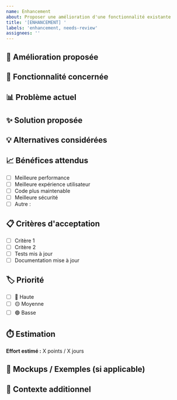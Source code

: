 ```yaml
---
name: Enhancement
about: Proposer une amélioration d'une fonctionnalité existante
title: '[ENHANCEMENT] '
labels: 'enhancement, needs-review'
assignees: ''
---
```


## 🚀 Amélioration proposée

<!-- Description claire et concise de l'amélioration souhaitée -->

## 🎯 Fonctionnalité concernée

<!-- Quelle fonctionnalité existante souhaites-tu améliorer ? -->

## 📊 Problème actuel

<!-- Quel est le problème ou la limitation actuelle ? -->

## ✨ Solution proposée

<!-- Comment veux-tu améliorer cette fonctionnalité ? -->

## 💡 Alternatives considérées

<!-- As-tu pensé à d'autres approches ? -->

## 📈 Bénéfices attendus

- [ ] Meilleure performance
- [ ] Meilleure expérience utilisateur
- [ ] Code plus maintenable
- [ ] Meilleure sécurité
- [ ] Autre : 

## 📋 Critères d'acceptation

- [ ] Critère 1
- [ ] Critère 2
- [ ] Tests mis à jour
- [ ] Documentation mise à jour

## 🏷️ Priorité

- [ ] 🔴 Haute
- [ ] 🟡 Moyenne
- [ ] 🟢 Basse

## ⏱️ Estimation

**Effort estimé :** X points / X jours

## 📸 Mockups / Exemples (si applicable)

<!-- Captures d'écran, schémas, exemples de code -->

## 💬 Contexte additionnel

<!-- Toute autre information utile -->